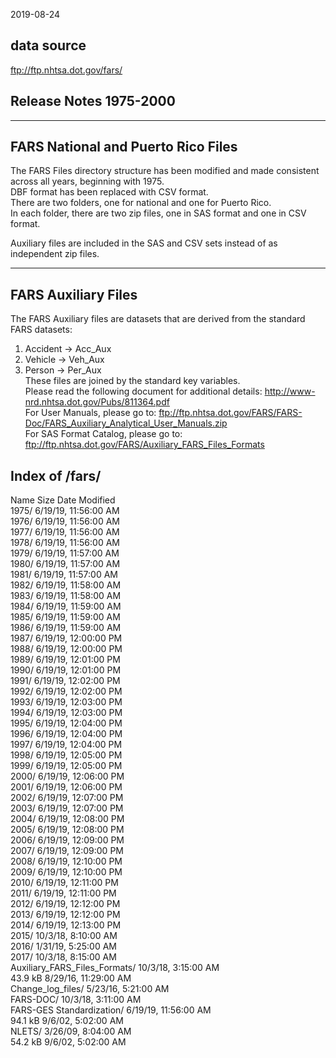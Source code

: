 2019-08-24

## data source  
ftp://ftp.nhtsa.dot.gov/fars/  

## Release Notes 1975-2000 

-----------------------------------  
FARS National and Puerto Rico Files  
-----------------------------------  

The FARS Files directory structure has been modified and made consistent across all years, beginning with 1975.    
DBF format has been replaced with CSV format.  
There are two folders, one for national and one for Puerto Rico.    
In each folder, there are two zip files, one in SAS format and one in CSV format.   

Auxiliary files are included in the SAS and CSV sets instead of as independent zip files.   

--------------------      
FARS Auxiliary Files    
--------------------     
The FARS Auxiliary files are datasets that are derived from the standard FARS datasets:   
1. Accident -> Acc_Aux  
2. Vehicle -> Veh_Aux  
3. Person -> Per_Aux  
These files are joined by the standard key variables.   
Please read the following document for additional details: http://www-nrd.nhtsa.dot.gov/Pubs/811364.pdf   
For User Manuals, please go to: ftp://ftp.nhtsa.dot.gov/FARS/FARS-Doc/FARS_Auxiliary_Analytical_User_Manuals.zip    
For SAS Format Catalog, please go to: ftp://ftp.nhtsa.dot.gov/FARS/Auxiliary_FARS_Files_Formats    


## Index of /fars/  
Name	Size	Date Modified  
1975/		6/19/19, 11:56:00 AM  
1976/		6/19/19, 11:56:00 AM  
1977/		6/19/19, 11:56:00 AM   
1978/		6/19/19, 11:56:00 AM   
1979/		6/19/19, 11:57:00 AM   
1980/		6/19/19, 11:57:00 AM   
1981/		6/19/19, 11:57:00 AM   
1982/		6/19/19, 11:58:00 AM   
1983/		6/19/19, 11:58:00 AM   
1984/		6/19/19, 11:59:00 AM   
1985/		6/19/19, 11:59:00 AM   
1986/		6/19/19, 11:59:00 AM   
1987/		6/19/19, 12:00:00 PM   
1988/		6/19/19, 12:00:00 PM   
1989/		6/19/19, 12:01:00 PM   
1990/		6/19/19, 12:01:00 PM   
1991/		6/19/19, 12:02:00 PM   
1992/		6/19/19, 12:02:00 PM   
1993/		6/19/19, 12:03:00 PM   
1994/		6/19/19, 12:03:00 PM   
1995/		6/19/19, 12:04:00 PM   
1996/		6/19/19, 12:04:00 PM   
1997/		6/19/19, 12:04:00 PM   
1998/		6/19/19, 12:05:00 PM   
1999/		6/19/19, 12:05:00 PM   
2000/		6/19/19, 12:06:00 PM   
2001/		6/19/19, 12:06:00 PM   
2002/		6/19/19, 12:07:00 PM   
2003/		6/19/19, 12:07:00 PM   
2004/		6/19/19, 12:08:00 PM   
2005/		6/19/19, 12:08:00 PM   
2006/		6/19/19, 12:09:00 PM   
2007/		6/19/19, 12:09:00 PM   
2008/		6/19/19, 12:10:00 PM   
2009/		6/19/19, 12:10:00 PM   
2010/		6/19/19, 12:11:00 PM   
2011/		6/19/19, 12:11:00 PM   
2012/		6/19/19, 12:12:00 PM   
2013/		6/19/19, 12:12:00 PM    
2014/		6/19/19, 12:13:00 PM   
2015/		10/3/18, 8:10:00 AM   
2016/		1/31/19, 5:25:00 AM   
2017/		10/3/18, 8:15:00 AM   
Auxiliary_FARS_Files_Formats/	10/3/18, 3:15:00 AM    
43.9 kB	8/29/16, 11:29:00 AM   
Change_log_files/		5/23/16, 5:21:00 AM    
FARS-DOC/		10/3/18, 3:11:00 AM   
FARS-GES Standardization/		6/19/19, 11:56:00 AM    
94.1 kB	9/6/02, 5:02:00 AM   
NLETS/		3/26/09, 8:04:00 AM   
54.2 kB	9/6/02, 5:02:00 AM   
  
